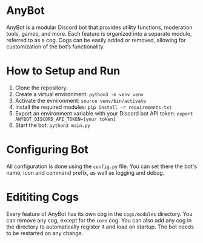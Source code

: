 # AnyBot

AnyBot is a modular Discord bot that provides utility functions, moderation tools, games, and more. Each feature is organized into a separate module, referred to as a cog. Cogs can be easily added or removed, allowing for customization of the bot’s functionality.

# How to Setup and Run

1. Clone the repository.
2. Create a virtual environment: `python3 -m venv venv`
3. Activate the evnironment: `source venv/bin/activate`
4. Install the required modules: `pip install -r requirements.txt`
5. Export an environment variable with your Discord bot API token: `export ANYBOT_DISCORD_API_TOKEN=[your token]`
6. Start the bot: `python3 main.py`

# Configuring Bot

All configuration is done using the `config.py` file. You can set there the bot's name, icon and command prefix, as well as logging and debug.

# Edititing Cogs

Every feature of AnyBot has its own cog in the `cogs/modules` directory. You can remove any cog, except for the `core` cog. You can also add any cog in the directory to automatically register it and load on startup.
The bot needs to be restarted on any change.
